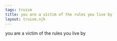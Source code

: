 ```yaml
---
tags: truism
title: you are a victim of the rules you live by
layout: truism.njk
---
```


you are a victim of the rules you live by